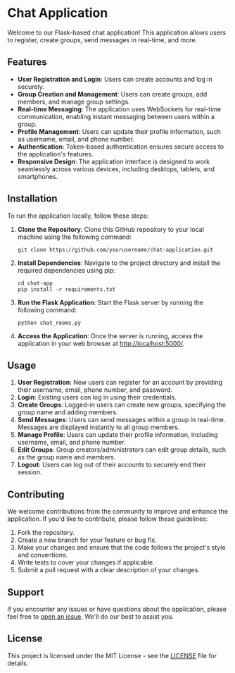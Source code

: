 # Chat Application

Welcome to our Flask-based chat application! This application allows users to register, create groups, send messages in real-time, and more.

## Features

- **User Registration and Login**: Users can create accounts and log in securely.
- **Group Creation and Management**: Users can create groups, add members, and manage group settings.
- **Real-time Messaging**: The application uses WebSockets for real-time communication, enabling instant messaging between users within a group.
- **Profile Management**: Users can update their profile information, such as username, email, and phone number.
- **Authentication**: Token-based authentication ensures secure access to the application's features.
- **Responsive Design**: The application interface is designed to work seamlessly across various devices, including desktops, tablets, and smartphones.

## Installation

To run the application locally, follow these steps:

1. **Clone the Repository**: Clone this GitHub repository to your local machine using the following command:
   ```
   git clone https://github.com/yourusername/chat-application.git
   ```

2. **Install Dependencies**: Navigate to the project directory and install the required dependencies using pip:
   ```
   cd chat-app
   pip install -r requirements.txt
   ```

3. **Run the Flask Application**: Start the Flask server by running the following command:
   ```
   python chat_rooms.py
   ```

4. **Access the Application**: Once the server is running, access the application in your web browser at [http://localhost:5000/](http://localhost:5000/).

## Usage

1. **User Registration**: New users can register for an account by providing their username, email, phone number, and password.
2. **Login**: Existing users can log in using their credentials.
3. **Create Groups**: Logged-in users can create new groups, specifying the group name and adding members.
4. **Send Messages**: Users can send messages within a group in real-time. Messages are displayed instantly to all group members.
5. **Manage Profile**: Users can update their profile information, including username, email, and phone number.
6. **Edit Groups**: Group creators/administrators can edit group details, such as the group name and members.
7. **Logout**: Users can log out of their accounts to securely end their session.

## Contributing

We welcome contributions from the community to improve and enhance the application. If you'd like to contribute, please follow these guidelines:

1. Fork the repository.
2. Create a new branch for your feature or bug fix.
3. Make your changes and ensure that the code follows the project's style and conventions.
4. Write tests to cover your changes if applicable.
5. Submit a pull request with a clear description of your changes.

## Support

If you encounter any issues or have questions about the application, please feel free to [open an issue](https://github.com/yourusername/chat-application/issues). We'll do our best to assist you.

## License

This project is licensed under the MIT License - see the [LICENSE](LICENSE) file for details.